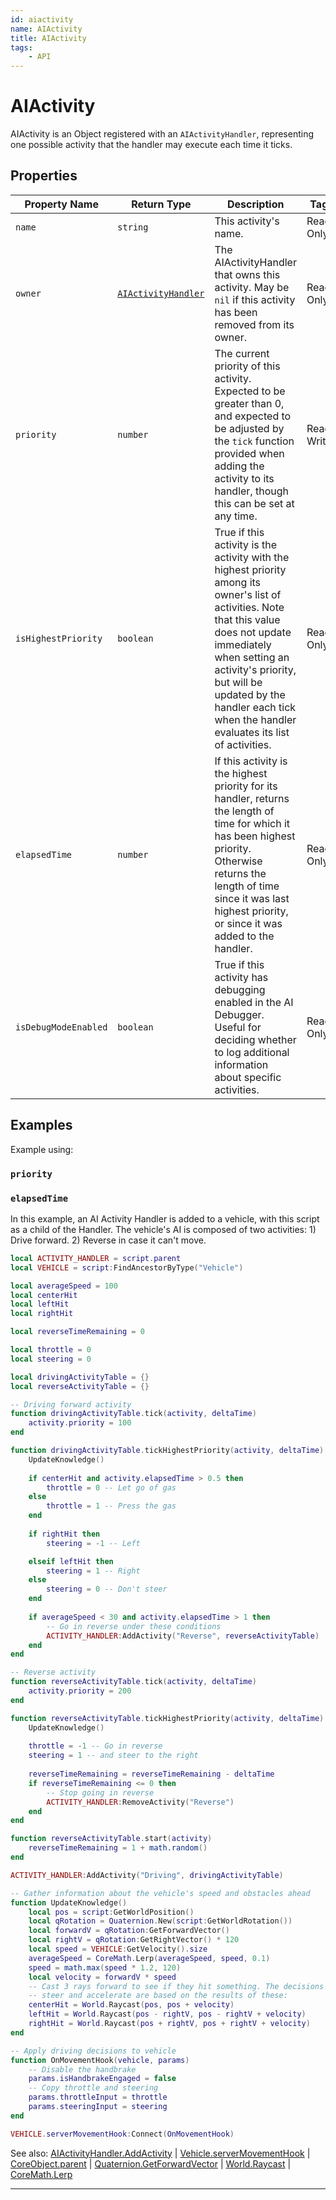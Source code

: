 ```yaml
---
id: aiactivity
name: AIActivity
title: AIActivity
tags:
    - API
---
```


# AIActivity

AIActivity is an Object registered with an `AIActivityHandler`, representing one possible activity that the handler may execute each time it ticks.

## Properties

| Property Name | Return Type | Description | Tags |
| -------- | ----------- | ----------- | ---- |
| `name` | `string` | This activity's name. | Read-Only |
| `owner` | [`AIActivityHandler`](aiactivityhandler.md) | The AIActivityHandler that owns this activity. May be `nil` if this activity has been removed from its owner. | Read-Only |
| `priority` | `number` | The current priority of this activity. Expected to be greater than 0, and expected to be adjusted by the `tick` function provided when adding the activity to its handler, though this can be set at any time. | Read-Write |
| `isHighestPriority` | `boolean` | True if this activity is the activity with the highest priority among its owner's list of activities. Note that this value does not update immediately when setting an activity's priority, but will be updated by the handler each tick when the handler evaluates its list of activities. | Read-Only |
| `elapsedTime` | `number` | If this activity is the highest priority for its handler, returns the length of time for which it has been highest priority. Otherwise returns the length of time since it was last highest priority, or since it was added to the handler. | Read-Only |
| `isDebugModeEnabled` | `boolean` | True if this activity has debugging enabled in the AI Debugger. Useful for deciding whether to log additional information about specific activities. | Read-Only |

## Examples

Example using:

### `priority`

### `elapsedTime`

In this example, an AI Activity Handler is added to a vehicle, with this script as a child of the Handler. The vehicle's AI is composed of two activities: 1) Drive forward. 2) Reverse in case it can't move.

```lua
local ACTIVITY_HANDLER = script.parent
local VEHICLE = script:FindAncestorByType("Vehicle")

local averageSpeed = 100
local centerHit
local leftHit
local rightHit

local reverseTimeRemaining = 0

local throttle = 0
local steering = 0

local drivingActivityTable = {}
local reverseActivityTable = {}

-- Driving forward activity
function drivingActivityTable.tick(activity, deltaTime)
    activity.priority = 100
end

function drivingActivityTable.tickHighestPriority(activity, deltaTime)
    UpdateKnowledge()
    
    if centerHit and activity.elapsedTime > 0.5 then
        throttle = 0 -- Let go of gas
    else
        throttle = 1 -- Press the gas
    end
    
    if rightHit then
        steering = -1 -- Left

    elseif leftHit then
        steering = 1 -- Right
    else
        steering = 0 -- Don't steer
    end
    
    if averageSpeed < 30 and activity.elapsedTime > 1 then
        -- Go in reverse under these conditions
        ACTIVITY_HANDLER:AddActivity("Reverse", reverseActivityTable)
    end
end

-- Reverse activity
function reverseActivityTable.tick(activity, deltaTime)
    activity.priority = 200
end

function reverseActivityTable.tickHighestPriority(activity, deltaTime)
    UpdateKnowledge()
    
    throttle = -1 -- Go in reverse
    steering = 1 -- and steer to the right
    
    reverseTimeRemaining = reverseTimeRemaining - deltaTime
    if reverseTimeRemaining <= 0 then
        -- Stop going in reverse
        ACTIVITY_HANDLER:RemoveActivity("Reverse")
    end
end

function reverseActivityTable.start(activity)
    reverseTimeRemaining = 1 + math.random()
end

ACTIVITY_HANDLER:AddActivity("Driving", drivingActivityTable)

-- Gather information about the vehicle's speed and obstacles ahead
function UpdateKnowledge()
    local pos = script:GetWorldPosition()
    local qRotation = Quaternion.New(script:GetWorldRotation())
    local forwardV = qRotation:GetForwardVector()
    local rightV = qRotation:GetRightVector() * 120
    local speed = VEHICLE:GetVelocity().size
    averageSpeed = CoreMath.Lerp(averageSpeed, speed, 0.1)
    speed = math.max(speed * 1.2, 120)
    local velocity = forwardV * speed
    -- Cast 3 rays forward to see if they hit something. The decisions to
    -- steer and accelerate are based on the results of these:
    centerHit = World.Raycast(pos, pos + velocity)
    leftHit = World.Raycast(pos - rightV, pos - rightV + velocity)
    rightHit = World.Raycast(pos + rightV, pos + rightV + velocity)
end

-- Apply driving decisions to vehicle
function OnMovementHook(vehicle, params)
    -- Disable the handbrake
    params.isHandbrakeEngaged = false
    -- Copy throttle and steering
    params.throttleInput = throttle
    params.steeringInput = steering
end

VEHICLE.serverMovementHook:Connect(OnMovementHook)
```

See also: [AIActivityHandler.AddActivity](aiactivityhandler.md) | [Vehicle.serverMovementHook](vehicle.md) | [CoreObject.parent](coreobject.md) | [Quaternion.GetForwardVector](quaternion.md) | [World.Raycast](world.md) | [CoreMath.Lerp](coremath.md)

---

